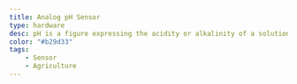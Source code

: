 ```yaml
---
title: Analog pH Sensor
type: hardware
desc: pH is a figure expressing the acidity or alkalinity of a solution on a logarithmic scale on which 7 is neutral, lower values are more acid and higher values more alkaline.
color: "#b29d33"
tags:
    - Sensor
    - Agriculture
---
```


